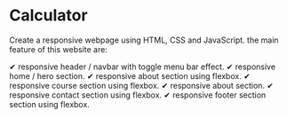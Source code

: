 # Calculator
Create a responsive webpage using HTML, CSS and JavaScript.
the main feature of this website are:

✔ responsive header / navbar with toggle menu bar effect.
✔ responsive home / hero section.
✔ responsive about section using flexbox.
✔ responsive course section using flexbox.
✔ responsive about section.
✔ responsive contact section using flexbox.
✔ responsive footer section section using flexbox.
